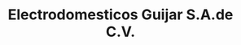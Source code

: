 ---
title: "Electrodomesticos Guijar S.A.de C.V."
url: /venustiano-carranza/electrodomesticos-guijar-s-a-de-c-v/
shop: supermercado
---